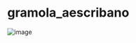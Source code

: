 # gramola_aescribano
![image](https://github.com/aescribano3/gramola_aescribano/assets/123106086/d11a813c-cd67-4844-b580-9889ec9eb524)
